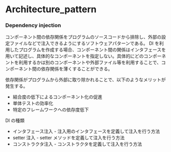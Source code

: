 # Architecture_pattern

### Dependency injection

コンポーネント間の依存関係をプログラムのソースコードから排除し、外部の設定ファイルなどで注入できるようにするソフトウェアパターンである。
DI を利用したプログラムを作成する場合、コンポーネント間の関係はインタフェースを用いて記述し、具体的なコンポーネントを指定しない。具体的にどのコンポーネントを利用するかは別のコンポーネントや外部ファイル等を利用することで、コンポーネント間の依存関係を薄くすることができる。

依存関係がプログラムから外部に取り除かれることで、以下のようなメリットが発生する。

- 結合度の低下によるコンポーネント化の促進
- 単体テストの効率化
- 特定のフレームワークへの依存度低下

DI の種類

- インタフェース注入 - 注入用のインタフェースを定義して注入を行う方法
- setter 注入 - setter メソッドを定義して注入を行う方法
- コンストラクタ注入 - コンストラクタを定義して注入を行う方法
